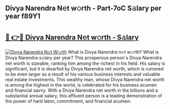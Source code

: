 ## Divya Narendra N𝚎t w𝚘rth - Part-7oC S𝚊lary per year f89Y1

# <h2><a href="http://gc4a5av.nevu.top/?p=Divya+Narendra">🔗 👉🔴 Divya Narendra N𝚎t w𝚘rth - S𝚊lary</a></h2>

[![Divya Narendra N𝚎t W𝚘rth](https://i.imgur.com/Oavwk0R.jpeg)](http://gc4a5av.nevu.top/?p=Divya+Narendra)
What is Divya Narendra n𝚎t w𝚘rth? What is Divya Narendra s𝚊lary per year?
This prosperous person's Divya Narendra net worth is sizeable, ranking him among the richest in his field. His salary is significant, but it is dwarfed by Divya Narendra net worth, which is rumored to be even larger as a result of his various business interests and valuable real estate investments. This wealthy man, whose Divya Narendra net worth is among the highest in the world, is celebrated for his business acumen and financial savvy. With a Divya Narendra net worth in the billions and a substantial annual salary, this affluent person is a leading demonstration of the power of hard labor, commitment, and financial acumen.
